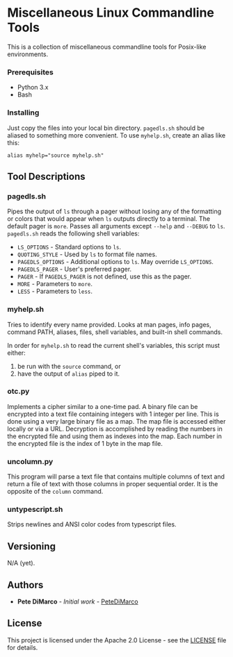 # Miscellaneous Linux Commandline Tools

This is a collection of miscellaneous commandline tools for Posix-like environments.

### Prerequisites

* Python 3.x
* Bash

### Installing

Just copy the files into your local bin directory.  `pagedls.sh` should be aliased to
something more convenient.  To use `myhelp.sh`, create an alias like this:

    alias myhelp="source myhelp.sh"

## Tool Descriptions

### pagedls.sh

Pipes the output of `ls` through a pager without losing any of the formatting or colors that would appear
when `ls` outputs directly to a terminal.  The default pager is `more`.  Passes all
arguments except `--help`
and `--DEBUG` to `ls`.  `pagedls.sh` reads the following shell variables:

*  `LS_OPTIONS` - Standard options to `ls`.
*  `QUOTING_STYLE` - Used by `ls` to format file names.
*  `PAGEDLS_OPTIONS` - Additional options to `ls`.  May override `LS_OPTIONS`.
*  `PAGEDLS_PAGER` - User's preferred pager.
*  `PAGER` - If `PAGEDLS_PAGER` is not defined, use this as the pager.
*  `MORE` -  Parameters to `more`.
*  `LESS` -  Parameters to `less`.


### myhelp.sh

Tries to identify every name provided.  Looks at man pages, info pages, command PATH, aliases, files,
shell variables, and built-in shell commands.

In order for `myhelp.sh`
to read the current shell's variables, this script must either:
1. be run with the `source` command, or
2. have the output of `alias` piped to it.

### otc.py

Implements a cipher similar to a one-time pad.  A binary file can be encrypted
into a text file containing integers with 1 integer per line.  This is done
using a very large binary file as a map.  The map file is accessed either
locally or via a URL.  Decryption is accomplished
by reading the numbers in the encrypted file and using them as indexes into the
map.  Each number in the encrypted file is the index of 1 byte in the map file.

### uncolumn.py

This program will parse a text file that contains multiple columns of text
and return a file of text with those columns in proper sequential order.
It is the opposite of the `column` command.

### untypescript.sh

Strips newlines and ANSI color codes from typescript files.

## Versioning

N/A (yet).

## Authors

* **Pete DiMarco** - *Initial work* - [PeteDiMarco](https://github.com/PeteDiMarco)

## License

This project is licensed under the Apache 2.0 License - see the [LICENSE](LICENSE) file
for details.

